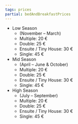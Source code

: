 ```yaml
---
tags: prices
partial: bedAndBreakfastPrices
---
```


- Low Season
  - (November – March)
  - Multiple: 20 €
  - Double: 25 €
  - Ensuite / Tiny House: 30 €
  - Single: 45 €
- Mid Season
  - (April – June & October)
  - Multiple: 20 €
  - Double: 25 €
  - Ensuite / Tiny House: 30 €
  - Single: 45 €
- High Season
  - (July – September)
  - Multiple: 20 €
  - Double: 25 €
  - Ensuite / Tiny House: 30 €
  - Single: 45 €
